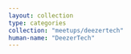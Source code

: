 ```yaml
---
layout: collection
type: categories
collection: "meetups/deezertech"
human-name: "DeezerTech"
---
```

